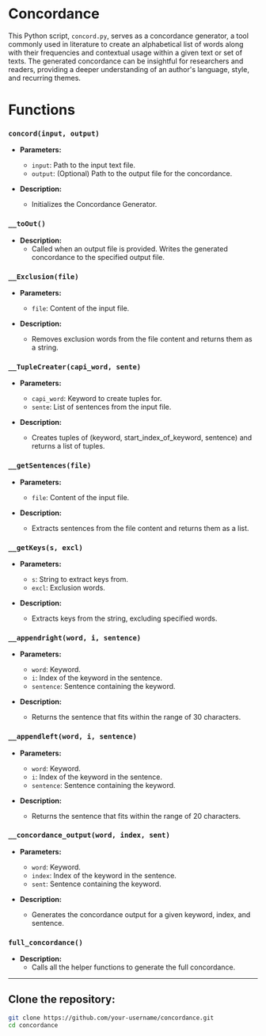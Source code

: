 # Concordance

This Python script, `concord.py`, serves as a concordance generator, a tool commonly used in literature to create an alphabetical list of words along with their frequencies and contextual usage within a given text or set of texts. The generated concordance can be insightful for researchers and readers, providing a deeper understanding of an author's language, style, and recurring themes.

# Functions

### `concord(input, output)`

- **Parameters:**
  - `input`: Path to the input text file.
  - `output`: (Optional) Path to the output file for the concordance.

- **Description:**
  - Initializes the Concordance Generator.

### `__toOut()`

- **Description:**
  - Called when an output file is provided. Writes the generated concordance to the specified output file.

### `__Exclusion(file)`

- **Parameters:**
  - `file`: Content of the input file.

- **Description:**
  - Removes exclusion words from the file content and returns them as a string.

### `__TupleCreater(capi_word, sente)`

- **Parameters:**
  - `capi_word`: Keyword to create tuples for.
  - `sente`: List of sentences from the input file.

- **Description:**
  - Creates tuples of (keyword, start_index_of_keyword, sentence) and returns a list of tuples.

### `__getSentences(file)`

- **Parameters:**
  - `file`: Content of the input file.

- **Description:**
  - Extracts sentences from the file content and returns them as a list.

### `__getKeys(s, excl)`

- **Parameters:**
  - `s`: String to extract keys from.
  - `excl`: Exclusion words.

- **Description:**
  - Extracts keys from the string, excluding specified words.

### `__appendright(word, i, sentence)`

- **Parameters:**
  - `word`: Keyword.
  - `i`: Index of the keyword in the sentence.
  - `sentence`: Sentence containing the keyword.

- **Description:**
  - Returns the sentence that fits within the range of 30 characters.

### `__appendleft(word, i, sentence)`

- **Parameters:**
  - `word`: Keyword.
  - `i`: Index of the keyword in the sentence.
  - `sentence`: Sentence containing the keyword.

- **Description:**
  - Returns the sentence that fits within the range of 20 characters.

### `__concordance_output(word, index, sent)`

- **Parameters:**
  - `word`: Keyword.
  - `index`: Index of the keyword in the sentence.
  - `sent`: Sentence containing the keyword.

- **Description:**
  - Generates the concordance output for a given keyword, index, and sentence.

### `full_concordance()`

- **Description:**
  - Calls all the helper functions to generate the full concordance.

---

## Clone the repository:

```bash
git clone https://github.com/your-username/concordance.git
cd concordance


